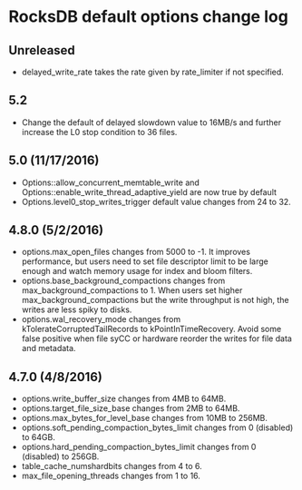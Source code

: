# RocksDB default options change log
## Unreleased
* delayed_write_rate takes the rate given by rate_limiter if not specified.

## 5.2
* Change the default of delayed slowdown value to 16MB/s and further increase the L0 stop condition to 36 files.

## 5.0 (11/17/2016)
* Options::allow_concurrent_memtable_write and Options::enable_write_thread_adaptive_yield are now true by default
* Options.level0_stop_writes_trigger default value changes from 24 to 32.

## 4.8.0 (5/2/2016)
* options.max_open_files changes from 5000 to -1. It improves performance, but users need to set file descriptor limit to be large enough and watch memory usage for index and bloom filters.
* options.base_background_compactions changes from max_background_compactions to 1. When users set higher max_background_compactions but the write throughput is not high, the writes are less spiky to disks.
* options.wal_recovery_mode changes from kTolerateCorruptedTailRecords to kPointInTimeRecovery. Avoid some false positive when file syCC or hardware reorder the writes for file data and metadata.

## 4.7.0 (4/8/2016)
* options.write_buffer_size changes from 4MB to 64MB.
* options.target_file_size_base changes from 2MB to 64MB.
* options.max_bytes_for_level_base changes from 10MB to 256MB.
* options.soft_pending_compaction_bytes_limit changes from 0 (disabled) to 64GB.
* options.hard_pending_compaction_bytes_limit changes from 0 (disabled) to 256GB.
* table_cache_numshardbits changes from 4 to 6.
* max_file_opening_threads changes from 1 to 16.

